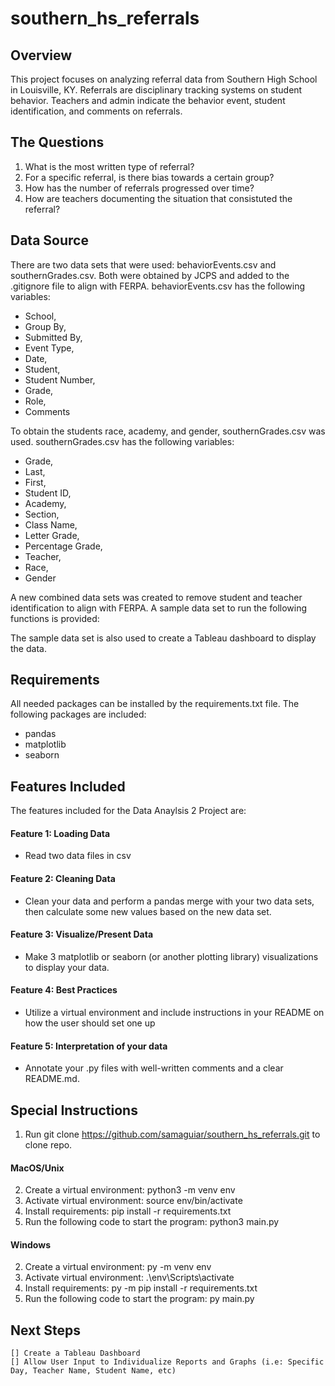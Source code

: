 # southern_hs_referrals

## Overview ##
This project focuses on analyzing referral data from Southern High School in Louisville, KY. Referrals are disciplinary tracking systems on student behavior. Teachers and admin indicate the behavior event, student identification, and comments on referrals.

## The Questions ##
1) What is the most written type of referral? 
2) For a specific referral, is there bias towards a certain group?
3) How has the number of referrals progressed over time?
4) How are teachers documenting the situation that consistuted the referral?

## Data Source ##
There are two data sets that were used: behaviorEvents.csv and southernGrades.csv. Both were obtained by JCPS and added to the .gitignore file to align with FERPA. behaviorEvents.csv has the following variables: 
- School,
- Group By,
- Submitted By,
- Event Type,
- Date,
- Student,
- Student Number,
- Grade,
- Role,
- Comments

To obtain the students race, academy, and gender, southernGrades.csv was used. southernGrades.csv has the following variables:
- Grade,
- Last,
- First,
- Student ID,
- Academy,
- Section,
- Class Name,
- Letter Grade,
- Percentage Grade,
- Teacher,
- Race,
- Gender

A new combined data sets was created to remove student and teacher identification to align with FERPA. A sample data set to run the following functions is provided:

The sample data set is also used to create a Tableau dashboard to display the data.

## Requirements ##
All needed packages can be installed by the requirements.txt file. The following packages are included: 
- pandas
- matplotlib
- seaborn

## Features Included ##

The features included for the Data Anaylsis 2 Project are: 

#### Feature 1: Loading Data ####
- Read two data files in csv

#### Feature 2: Cleaning Data ####
- Clean your data and perform a pandas merge with your two data sets, then calculate some new values based on the new data set.  

#### Feature 3: Visualize/Present Data ####
- Make 3 matplotlib or seaborn (or another plotting library) visualizations to display your data.

#### Feature 4: Best Practices ####
- Utilize a virtual environment and include instructions in your README on how the user should set one up

#### Feature 5: Interpretation of your data ####
- Annotate your .py files with well-written comments and a clear README.md.

## Special Instructions ##
1. Run git clone https://github.com/samaguiar/southern_hs_referrals.git to clone repo.

#### MacOS/Unix ####

2. Create a virtual environment: python3 -m venv env
3. Activate virtual environment: source env/bin/activate
4. Install requirements: pip install -r requirements.txt
5. Run the following code to start the program: python3 main.py

#### Windows ####

2. Create a virtual environment: py -m venv env
3. Activate virtual environment: .\env\Scripts\activate
4. Install requirements: py -m pip install -r requirements.txt
5. Run the following code to start the program: py main.py

## Next Steps ##
    [] Create a Tableau Dashboard
    [] Allow User Input to Individualize Reports and Graphs (i.e: Specific Day, Teacher Name, Student Name, etc)

